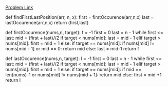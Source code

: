 [Problem Link](https://www.codingninjas.com/codestudio/guided-paths/data-structures-algorithms/content/118820/offering/1381880)




def findFirstLastPosition(arr, n, x):
    first = firstOccurence(arr,n,x)
    last = lastOccurence(arr,n,x)
    return (first,last)


def firstOccurence(nums,n, target):
    f = -1
    first = 0
    last = n - 1
    while first <= last:
        mid = (first + last)//2
        if target < nums[mid]:
            last = mid - 1
        elif target > nums[mid]:
            first = mid + 1
        else:
            if target == nums[mid]:
               if nums[mid] != nums[mid - 1] or mid == 0:
                   return mid
               else:
                    last = mid-1
    return f


def lastOccurence(nums,n, target):
    l = -1
    first = 0
    last = n - 1
    while first <= last:
        mid = (first + last)//2
        if target < nums[mid]:
            last = mid - 1
        elif target > nums[mid]:
            first = mid + 1
        else:
            if target == nums[mid]:
                if  mid == len(nums)-1 or nums[mid] != nums[mid + 1]:
                    return mid
                else:
                    first = mid +1
    return l
